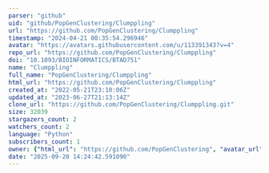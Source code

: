 ```yaml
---
parser: "github"
uid: "github/PopGenClustering/Clumppling"
url: "https://github.com/PopGenClustering/Clumppling"
timestamp: "2024-04-21 00:35:54.296946"
avatar: "https://avatars.githubusercontent.com/u/113391343?v=4"
repo_url: "https://github.com/PopGenClustering/Clumppling"
doi: "10.1093/BIOINFORMATICS/BTAD751"
name: "Clumppling"
full_name: "PopGenClustering/Clumppling"
html_url: "https://github.com/PopGenClustering/Clumppling"
created_at: "2022-05-21T23:10:06Z"
updated_at: "2023-06-27T21:13:14Z"
clone_url: "https://github.com/PopGenClustering/Clumppling.git"
size: 32039
stargazers_count: 2
watchers_count: 2
language: "Python"
subscribers_count: 1
owner: {"html_url": "https://github.com/PopGenClustering", "avatar_url": "https://avatars.githubusercontent.com/u/113391343?v=4", "login": "PopGenClustering", "type": "Organization"}
date: "2025-09-20 14:24:42.591090"
---
```

